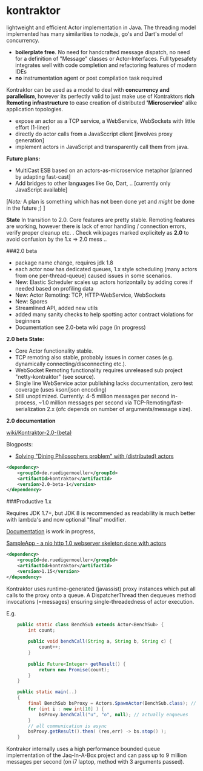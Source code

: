 kontraktor
==========

lightweight and efficient Actor implementation in Java. The threading model implemented has many similarities to node.js, go's and Dart's model of concurrency.

* **boilerplate free**. No need for handcrafted message dispatch, no need for a definition of "Message" classes or Actor-Interfaces. Full typesafety integrates well with code completion and refactoring features of modern IDEs
* **no** instrumentation agent or post compilation task required

Kontraktor can be used as a model to deal with **concurrency and parallelism**, however its perfectly valid to just make use of Kontraktors **rich Remoting infrastructure** to ease creation of distributed **'Microservice'** alike application topologies.

* expose an actor as a TCP service, a WebService, WebSockets with little effort (1-liner)
* directly do actor calls from a JavaSccript client [involves proxy generation]
* implement actors in JavaScript and transparently call them from java.

**Future plans:**
* MultiCast ESB based on an actors-as-microservice metaphor [planned by adapting fast-cast]
* Add bridges to other languages like Go, Dart, .. [currently only JavaScript available]

[*Note:* A plan is something which has not been done yet and *might* be done in the future ;) ] 


**State** In transition to 2.0. Core features are pretty stable. Remoting features are working, however there is lack of error handling / connection errors, verify proper cleanup etc. . Check wikipages marked explicitely as **2.0** to avoid confusion by the 1.x => 2.0 mess ..

###2.0 beta

* package name change, requires jdk 1.8
* each actor now has dedicated queues, 1.x style scheduling (many actors from one per-thread-queue) caused issues in some scenarios.
* New: Elastic Scheduler scales up actors horizontally by adding cores if needed based on profiling data
* New: Actor Remoting: TCP, HTTP-WebService, WebSockets
* New: Spores
* Streamlined API, added new utils
* added many sanity checks to help spotting actor contract violations for beginners
* Documentation see 2.0-beta wiki page (in progress)

**2.0 beta State:**
* Core Actor functionality stable. 
* TCP remoting also stable, probably issues in corner cases (e.g. dynamically connecting/disconnecting etc.). 
* WebSocket Remoting functionality requires unreleased sub project "netty-kontraktor" (see source).
* Single line WebService actor publishing lacks documentation, zero test coverage (uses kson/json encoding)
* Still unoptimized. Currently: 4-5 million messages per second in-process, ~1.0 million messages per second via TCP-Remoting/fast-serialization 2.x (ofc depends on number of arguments/message size).

**2.0 documentation**

[wiki/Kontraktor-2.0-(beta)](https://github.com/RuedigerMoeller/kontraktor/wiki/Kontraktor-2.0-(beta))

Blogposts:

* [Solving "Dining Philosophers problem" with (distributed) actors](http://java-is-the-new-c.blogspot.de/2014/09/breaking-habit-solving-dining.html)


```xml
<dependency>
    <groupId>de.ruedigermoeller</groupId>
    <artifactId>kontraktor</artifactId>
    <version>2.0-beta-1</version>
</dependency>
```

###Productive 1.x

Requires JDK 1.7+, but JDK 8 is recommended as readability is much better with lambda's and now optional "final" modifier.

[Documentation](https://github.com/RuedigerMoeller/kontraktor/wiki) is work in progress,

[SampleApp - a nio http 1.0 webserver skeleton done with actors](https://github.com/RuedigerMoeller/kontraktor-samples/tree/master/src/main/java/samples/niohttp)



```xml
<dependency>
    <groupId>de.ruedigermoeller</groupId>
    <artifactId>kontraktor</artifactId>
    <version>1.15</version>
</dependency>
```

Kontraktor uses runtime-generated (javassist) proxy instances which put all calls to the proxy onto a queue. A DispatcherThread then dequeues method invocations (=messages) ensuring single-threadedness of actor execution.


E.g.

```java
    public static class BenchSub extends Actor<BenchSub> {
        int count;
        
        public void benchCall(String a, String b, String c) {
            count++;
        }
          
        public Future<Integer> getResult() {
            return new Promise(count);
        }
    }

    public static main(..) 
    {
        final BenchSub bsProxy = Actors.SpawnActor(BenchSub.class); // create proxy + actor instance
        for (int i : new int[10] ) {
            bsProxy.benchCall("u", "o", null); // actually enqueues
        }
        // all communication is async
        bsProxy.getResult().then( (res,err) -> bs.stop() );
    }
```

Kontrakor internally uses a high performance bounded queue implementation of the Jaq-In-A-Box project and can pass 
up to 9 million messages per second (on i7 laptop, method with 3 arguments passed).


